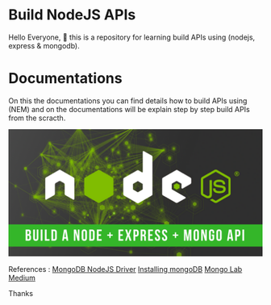 # Build NodeJS APIs
Hello Everyone, :bamboo: this is a repository for learning build APIs using (nodejs, express &amp; mongodb). 

# Documentations
On this the documentations you can find details how to build APIs using (NEM) and on the documentations will be explain step by step build APIs from the scracth. 

![NEM](./docs/images/images_nem.png)

References :
[MongoDB NodeJS Driver](http://mongodb.github.io/node-mongodb-native/)
[Installing mongoDB](https://docs.mongodb.com/v3.0/tutorial/install-mongodb-on-windows/)
[Mongo Lab](https://mlab.com/)
[Medium](https://medium.freecodecamp.org/building-a-simple-node-js-api-in-under-30-minutes-a07ea9e390d2)

Thanks